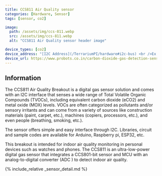 ```yaml
---
title: CCS811 Air Quality sensor
categories: [Hardware, Sensor]
tags: [sensor, co2]

image:
  path: /assets/img/ccs-811.webp
  src: /assets/img/ccs-811.webp
  alt: "CCS811 Air Quality sensor header image"

device_types: [co2]
device_address: "[I2C Address](/TerrariumPI/hardware#i2c-bus) <br />Ex: `0x3f`"
device_url: https://www.probots.co.in/carbon-dioxide-gas-detection-sensor-module-ccs811.html
---
```


## Information

The CCS811 Air Quality Breakout is a digital gas sensor solution and comes with an I2C interface that senses a wide range of Total Volatile Organic Compounds (TVOCs), including equivalent carbon dioxide (eCO2) and metal oxide (MOX) levels. VOCs are often categorized as pollutants and/or sensory irritants and can come from a variety of sources like construction materials (paint, carpet, etc.), machines (copiers, processors, etc.), and even people (breathing, smoking, etc.).

The sensor offers simple and easy interface through I2C. Libraries, circuit and sample codes are available for Arduino, Raspberry pi, ESP32, etc.

This breakout is intended for indoor air quality monitoring in personal devices such as watches and phones. The CCS811 is an ultra-low-power digital gas sensor that integrates a CCS801-bit sensor and MCU with an analog-to-digital converter (ADC ) to detect indoor air quality.

{% include_relative _sensor_detail.md %}
